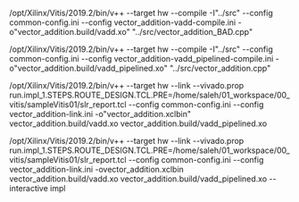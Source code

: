 /opt/Xilinx/Vitis/2019.2/bin/v++ 
--target hw --compile -I"../src" 
--config common-config.ini 
--config vector_addition-vadd-compile.ini 
-o"vector_addition.build/vadd.xo" 
"../src/vector_addition_BAD.cpp"



/opt/Xilinx/Vitis/2019.2/bin/v++ 
--target hw --compile 
-I"../src" 
--config common-config.ini 
--config vector_addition-vadd_pipelined-compile.ini 
-o"vector_addition.build/vadd_pipelined.xo" 
"../src/vector_addition.cpp"



/opt/Xilinx/Vitis/2019.2/bin/v++ 
--target hw --link 
--vivado.prop run.impl_1.STEPS.ROUTE_DESIGN.TCL.PRE=/home/saleh/01_workspace/00_vitis/sampleVitis01/slr_report.tcl 
--config common-config.ini 
--config vector_addition-link.ini 
-o"vector_addition.xclbin" 
vector_addition.build/vadd.xo 
vector_addition.build/vadd_pipelined.xo

/opt/Xilinx/Vitis/2019.2/bin/v++ 
--target hw --link 
--vivado.prop run.impl_1.STEPS.ROUTE_DESIGN.TCL.PRE=/home/saleh/01_workspace/00_vitis/sampleVitis01/slr_report.tcl 
--config common-config.ini 
--config vector_addition-link.ini 
-ovector_addition.xclbin 
vector_addition.build/vadd.xo 
vector_addition.build/vadd_pipelined.xo
 --interactive impl

